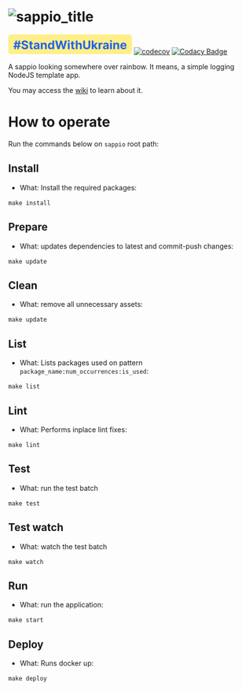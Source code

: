 # ![sappio_title](https://user-images.githubusercontent.com/13961685/198166716-c03d22bd-220e-42d4-a036-95fa9e21407f.png)

[![StandWithUkraine](https://raw.githubusercontent.com/vshymanskyy/StandWithUkraine/main/badges/StandWithUkraine.svg)](https://github.com/vshymanskyy/StandWithUkraine/blob/main/docs/README.md)
[![codecov](https://codecov.io/gh/trouchet/sappio/branch/main/graph/badge.svg?token=9UP6CDA1WC)](https://codecov.io/gh/trouchet/sappio)
[![Codacy Badge](https://app.codacy.com/project/badge/Grade/d95460fdcdba4269b71053f4435a657b)](https://www.codacy.com/gh/trouchet/sappio/dashboard?utm_source=github.com&utm_medium=referral&utm_content=trouchet/sappio&utm_campaign=Badge_Grade)

A sappio looking somewhere over rainbow. It means, a simple logging NodeJS template app.

You may access the [wiki](https://github.com/web-needle/sappio/wiki/How-to-sappio) to learn about it.

# How to operate

Run the commands below on `sappio` root path:


## Install
  
  - What: Install the required packages:
  
  ```
  make install
  ```

## Prepare
  
  - What: updates dependencies to latest and commit-push changes:
  
  ```
  make update
  ```

## Clean
  
  - What: remove all unnecessary assets:
  
  ```
  make update
  ```

## List

  - What: Lists packages used on pattern `package_name:num_occurrences:is_used`:

  ```
  make list
  ```

## Lint

  - What: Performs inplace lint fixes:

   ```
   make lint
   ```

## Test

  - What: run the test batch

  ```
  make test
  ```
  
## Test watch

  - What: watch the test batch

  ```
  make watch
  ```

## Run

  - What: run the application:

  ```
  make start
  ```

## Deploy

  - What: Runs docker up:

  ```
  make deploy
  ```
